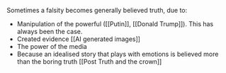Sometimes a falsity becomes generally believed truth, due to:
- Manipulation of the powerful ([[Putin]], [[Donald Trump]]). This has always been the case. 
- Created evidence [[AI generated images]]
- The power of the media
- Because an idealised story that plays with emotions is believed more than the boring truth [[Post Truth and the crown]]